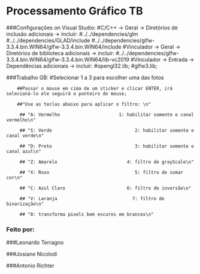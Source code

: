 # Processamento Gráfico TB

###Configurações on Visual Studio:
	#C/C++ -> Geral -> Diretórios de inclusão adicionais -> incluir:
		#../../dependencies/glm
		#../../dependencies/GLAD/include
		#../../dependencies/glfw-3.3.4.bin.WIN64/glfw-3.3.4.bin.WIN64/include
	#Vinculador -> Geral -> Diretórios de biblioteca adicionais -> incluir:
		#../../dependencies/glfw-3.3.4.bin.WIN64/glfw-3.3.4.bin.WIN64/lib-vc2019
	#Vinculador -> Entrada -> Dependências adicionais -> incluir:
		#opengl32.lib;
		#glfw3.lib;
		
###Trabalho GB:
	#Selecionar 1 a 3 para escolher uma das fotos
	
		##Passar o mouse em cima de um sticker e clicar ENTER, irá selecioná-lo ele seguirá o ponteiro do mouse;
		
		##"Use as teclas abaixo para aplicar o filtro: \n" 
		
         ## "A: Vermelho                      1: habilitar somente o canal vermelho\n" 
	 
         ## "S: Verde                               2: habilitar somente o canal verde\n" 
	 
         ## "D: Preto                               3: habilitar somente o canal azul\n" 
	 
         ## "Z: Amarelo                          4: filtro de grayScale\n" 
	 
         ## "X: Roxo                                5: filtro de somar cor\n" 
	 
         ## "C: Azul Claro                       6: filtro de inversão\n" 
	 
         ## "V: Laranja                            7: filtro de binarização\n"       
	 
         ## "8: transforma pixels bem escuros em brancos\n"  
	 
### Feito por:

###Leonardo Terragno

###Josiane Nicolodi

###Antonio Richter
